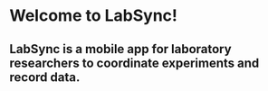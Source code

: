 # Welcome to LabSync!

## LabSync is a mobile app for laboratory researchers to coordinate experiments and record data.
